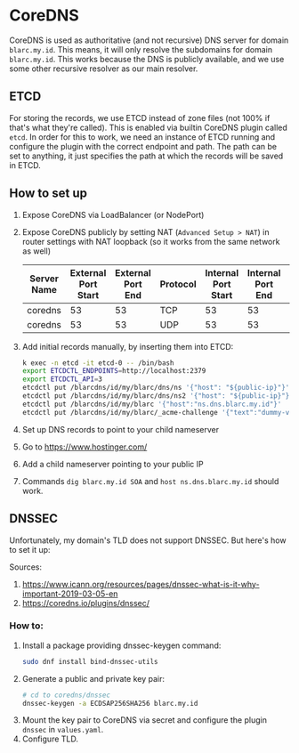 # CoreDNS

CoreDNS is used as authoritative (and not recursive) DNS server for domain `blarc.my.id`. This means, it will only
resolve the subdomains for domain `blarc.my.id`. This works because the DNS is publicly available, and we use some other
recursive resolver as our main resolver.

## ETCD

For storing the records, we use ETCD instead of zone files (not 100% if that's what they're called). This is enabled via
builtin CoreDNS plugin called `etcd`. In order for this to work, we need an instance of ETCD running and configure the
plugin with the correct endpoint and path. The path can be set to anything, it just specifies the path at which the
records will be saved in ETCD.

## How to set up

1. Expose CoreDNS via LoadBalancer (or NodePort)
2. Expose CoreDNS publicly by setting NAT (`Advanced Setup > NAT`) in router settings with NAT loopback (so it works from the same network as
   well)

   | Server Name | External Port Start | External Port End | Protocol | Internal Port Start | Internal Port End | Server IP Address | NAT Loopback |
   |-------------|---------------------|-------------------|----------|---------------------|-------------------|-------------------|--------------|
   | coredns     | 53                  | 53                | TCP      | 53                  | 53                | 192.168.1.221     | enabled      |       
   | coredns     | 53                  | 53                | UDP      | 53                  | 53                | 192.168.1.221     | enabled      | 

3. Add initial records manually, by inserting them into ETCD:
   ```bash
   k exec -n etcd -it etcd-0 -- /bin/bash
   export ETCDCTL_ENDPOINTS=http://localhost:2379
   export ETCDCTL_API=3
   etcdctl put /blarcdns/id/my/blarc/dns/ns '{"host": "${public-ip}"}'
   etcdctl put /blarcdns/id/my/blarc/dns/ns2 '{"host": "${public-ip}"}'
   etcdctl put /blarcdns/id/my/blarc '{"host":"ns.dns.blarc.my.id"}'
   etcdctl put /blarcdns/id/my/blarc/_acme-challenge '{"text":"dummy-value"}'
   ```
4. Set up DNS records to point to your child nameserver
5. Go to https://www.hostinger.com/
6. Add a child nameserver pointing to your public IP
7. Commands `dig blarc.my.id SOA` and `host ns.dns.blarc.my.id` should work.

## DNSSEC

Unfortunately, my domain's TLD does not support DNSSEC. But here's how to set it up:

Sources:

1. https://www.icann.org/resources/pages/dnssec-what-is-it-why-important-2019-03-05-en
2. https://coredns.io/plugins/dnssec/

### How to:

1. Install a package providing dnssec-keygen command:
   ```bash
   sudo dnf install bind-dnssec-utils
   ```
2. Generate a public and private key pair:
   ```bash
   # cd to coredns/dnssec
   dnssec-keygen -a ECDSAP256SHA256 blarc.my.id
   ```
3. Mount the key pair to CoreDNS via secret and configure the plugin `dnssec` in `values.yaml`.
4. Configure TLD.
